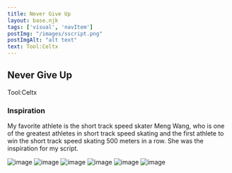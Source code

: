```yaml
---
title: Never Give Up
layout: base.njk
tags: ['visual', 'navItem']
postImg: "/images/sscript.png"
postImgAlt: "alt text"
text: Tool:Celtx 
---
```

  <main>
  <div class="detailpage">   
 <div class="description"> 
    <h2 class="dptitle">Never Give Up</h2>  
   <p class="dpword">Tool:Celtx</p>
  <h3 class="projectdetail">Inspiration</h3>
   <p class="dpword"> My favorite athlete is the short track speed skater Meng Wang, who is one of the greatest athletes in short track speed skating and the first athlete to win the short track speed skating 500 meters in a row. She was the inspiration for my script.
 </p>
 </div>  
   <div class="dpimages-width"> 
   <img src="/images/Page1.jpg"  class="dp" alt="image">
   <img src="/images/Page2.jpg"  class="dp" alt="image">
   <img src="/images/Page3.jpg"  class="dp" alt="image">
   <img src="/images/Page4.jpg"  class="dp" alt="image">
   <img src="/images/Page5.jpg"  class="dp" alt="image">
   <img src="/images/Page6.jpg"  class="dp" alt="image"></div>
    </div>
  </main>